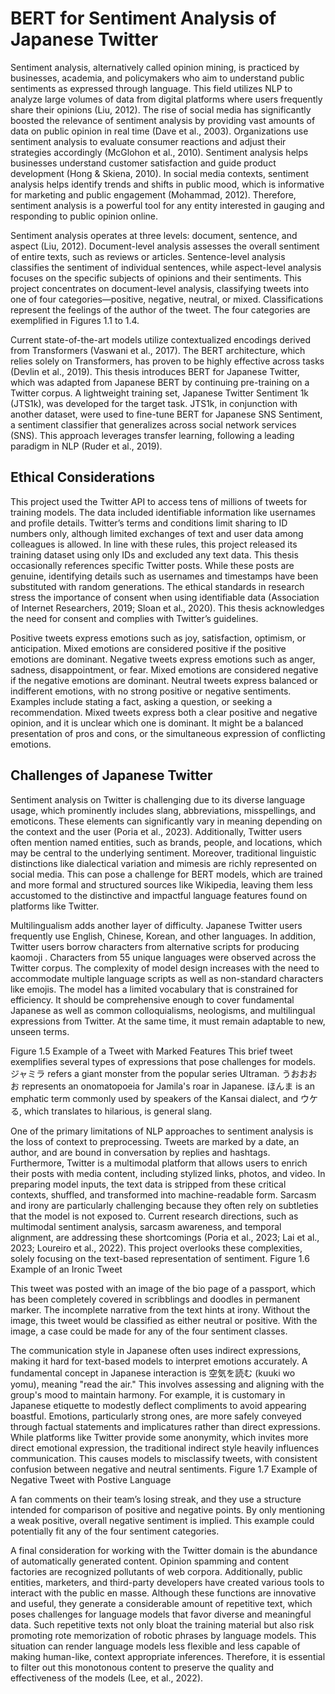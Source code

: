 # BERT for Sentiment Analysis of Japanese Twitter

Sentiment analysis, alternatively called opinion mining, is practiced by businesses, academia, and policymakers who aim to understand public sentiments as expressed through language. This field utilizes NLP to analyze large volumes of data from digital platforms where users frequently share their opinions (Liu, 2012). The rise of social media has significantly boosted the relevance of sentiment analysis by providing vast amounts of data on public opinion in real time (Dave et al., 2003). Organizations use sentiment analysis to evaluate consumer reactions and adjust their strategies accordingly (McGlohon et al., 2010). Sentiment analysis helps businesses understand customer satisfaction and guide product development (Hong & Skiena, 2010). In social media contexts, sentiment analysis helps identify trends and shifts in public mood, which is informative for marketing and public engagement (Mohammad, 2012). Therefore, sentiment analysis is a powerful tool for any entity interested in gauging and responding to public opinion online.

Sentiment analysis operates at three levels: document, sentence, and aspect (Liu, 2012). Document-level analysis assesses the overall sentiment of entire texts, such as reviews or articles. Sentence-level analysis classifies the sentiment of individual sentences, while aspect-level analysis focuses on the specific subjects of opinions and their sentiments.   This project concentrates on document-level analysis, classifying tweets into one of four categories—positive, negative, neutral, or mixed. Classifications represent the feelings of the author of the tweet. The four categories are exemplified in Figures 1.1 to 1.4.

Current state-of-the-art models utilize contextualized encodings derived from Transformers (Vaswani et al., 2017). The BERT architecture, which relies solely on Transformers, has proven to be highly effective across tasks (Devlin et al., 2019). This thesis introduces BERT for Japanese Twitter, which was adapted from Japanese BERT by continuing pre-training on a Twitter corpus. A lightweight training set, Japanese Twitter Sentiment 1k (JTS1k), was developed for the target task. JTS1k, in conjunction with another dataset, were used to fine-tune BERT for Japanese SNS Sentiment, a sentiment classifier that generalizes across social network services (SNS). This approach leverages transfer learning, following a leading paradigm in NLP (Ruder et al., 2019).
 
 ## Ethical Considerations 
This project used the Twitter API to access tens of millions of tweets for training models. The data included identifiable information like usernames and profile details. Twitter’s terms and conditions limit sharing to ID numbers only, although limited exchanges of text and user data among colleagues is allowed. In line with these rules, this project released its training dataset using only IDs and excluded any text data. This thesis occasionally references specific Twitter posts. While these posts are genuine, identifying details such as usernames and timestamps have been substituted with random generations. The ethical standards in research stress the importance of consent when using identifiable data (Association of Internet Researchers, 2019; Sloan et al., 2020). This thesis acknowledges the need for consent and complies with Twitter’s guidelines.

Positive tweets express emotions such as joy, satisfaction, optimism, or anticipation. Mixed emotions are considered positive if the positive emotions are dominant.
Negative tweets express emotions such as anger, sadness, disappointment, or fear. Mixed emotions are considered negative if the negative emotions are dominant.
Neutral tweets express balanced or indifferent emotions, with no strong positive or negative sentiments. Examples include stating a fact, asking a question, or seeking a recommendation. 
Mixed tweets express both a clear positive and negative opinion, and it is unclear which one is dominant. It might be a balanced presentation of pros and cons, or the simultaneous expression of conflicting emotions.

## Challenges of Japanese Twitter
Sentiment analysis on Twitter is challenging due to its diverse language usage, which prominently includes slang, abbreviations, misspellings, and emoticons. These elements can significantly vary in meaning depending on the context and the user (Poria et al., 2023).  Additionally, Twitter users often mention named entities, such as brands, people, and locations, which may be central to the underlying sentiment. Moreover, traditional linguistic distinctions like dialectical variation and mimesis are richly represented on social media. This can pose a challenge for BERT models, which are trained and more formal and structured sources like Wikipedia, leaving them less accustomed to the distinctive and impactful language features found on platforms like Twitter.

Multilingualism adds another layer of difficulty. Japanese Twitter users frequently use English, Chinese, Korean, and other languages. In addition, Twitter users borrow characters from alternative scripts for producing kaomoji . Characters from 55 unique languages were observed across the Twitter corpus. The complexity of model design increases with the need to accommodate multiple language scripts as well as non-standard characters like emojis. The model has a limited vocabulary that is constrained for efficiency. It should be comprehensive enough to cover fundamental Japanese as well as common colloquialisms, neologisms, and multilingual expressions from Twitter. At the same time, it must remain adaptable to new, unseen terms.

Figure 1.5 Example of a Tweet with Marked Features
This brief tweet exemplifies several types of expressions that pose challenges for models. ジャミラ refers a giant monster from the popular series Ultraman. うおおおお represents an onomatopoeia for Jamila's roar in Japanese. ほんま is an emphatic term commonly used by speakers of the Kansai dialect, and ウケる, which translates to hilarious, is general slang.

One of the primary limitations of NLP approaches to sentiment analysis is the loss of context to preprocessing. Tweets are marked by a date, an author, and are bound in conversation by replies and hashtags. Furthermore, Twitter is a multimodal platform that allows users to enrich their posts with media content, including stylized links, photos, and video. In preparing model inputs, the text data is stripped from these critical contexts, shuffled, and transformed into machine-readable form. Sarcasm and irony are particularly challenging because they often rely on subtleties that the model is not exposed to. Current research directions, such as multimodal sentiment analysis, sarcasm awareness, and temporal alignment, are addressing these shortcomings (Poria et al., 2023; Lai et al., 2023; Loureiro et al., 2022). This project overlooks these complexities, solely focusing on the text-based representation of sentiment.
Figure 1.6 Example of an Ironic Tweet
 
This tweet was posted with an image of the bio page of a passport, which has been completely covered in scribblings and doodles in permanent marker. The incomplete narrative from the text hints at irony. Without the image, this tweet would be classified as either neutral or positive. With the image, a case could be made for any of the four sentiment classes.

The communication style in Japanese often uses indirect expressions, making it hard for text-based models to interpret emotions accurately. A fundamental concept in Japanese interaction is 空気を読む (kuuki wo yomu), meaning "read the air." This involves assessing and aligning with the group's mood to maintain harmony. For example, it is customary in Japanese etiquette to modestly deflect compliments to avoid appearing boastful. Emotions, particularly strong ones, are more safely conveyed through factual statements and implicatures rather than direct expressions. While platforms like Twitter provide some anonymity, which invites more direct emotional expression, the traditional indirect style heavily influences communication. This causes models to misclassify tweets, with consistent confusion between negative and neutral sentiments.
Figure 1.7 Example of  Negative Tweet with Postive Language
 
A fan comments on their team’s losing streak, and they use a structure intended for comparison of positive and negative points. By only mentioning a weak positive, overall negative sentiment is implied. This example could potentially fit any of the four sentiment categories.

A final consideration for working with the Twitter domain is the abundance of automatically generated content. Opinion spamming and content factories are recognized pollutants of web corpora. Additionally, public entities, marketers, and third-party developers have created various tools to interact with the public en masse. Although these functions are innovative and useful, they generate a considerable amount of repetitive text, which poses challenges for language models that favor diverse and meaningful data. Such repetitive texts not only bloat the training material but also risk promoting rote memorization of robotic phrases by language models. This situation can render language models less flexible and less capable of making human-like, context appropriate inferences. Therefore, it is essential to filter out this monotonous content to preserve the quality and effectiveness of the models (Lee, et al., 2022).

